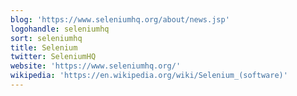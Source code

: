 ```yaml
---
blog: 'https://www.seleniumhq.org/about/news.jsp'
logohandle: seleniumhq
sort: seleniumhq
title: Selenium
twitter: SeleniumHQ
website: 'https://www.seleniumhq.org/'
wikipedia: 'https://en.wikipedia.org/wiki/Selenium_(software)'
---
```

